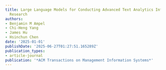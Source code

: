 ```yaml
---
title: Large Language Models for Conducting Advanced Text Analytics Information Systems
  Research
authors:
- Benjamin M Ampel
- Chi-Heng Yang
- James Hu
- Hsinchun Chen
date: '2025-01-01'
publishDate: '2025-06-27T01:27:51.165289Z'
publication_types:
- article-journal
publication: '*ACM Transactions on Management Information Systems*'
---
```

